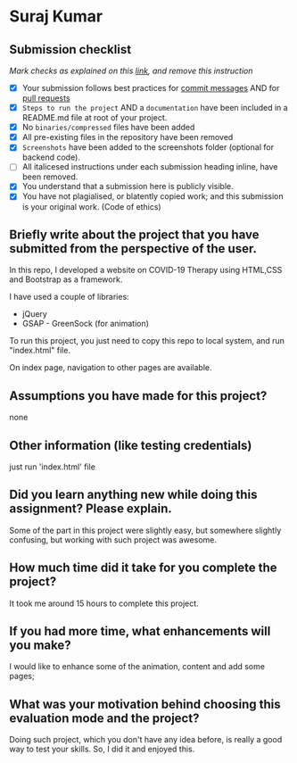 # Suraj Kumar

## Submission checklist
*Mark checks as explained on this [link](https://docs.github.com/en/free-pro-team@latest/github/managing-your-work-on-github/about-task-lists#creating-task-lists), and remove this instruction*

- [x] Your submission follows best practices for [commit messages](https://chris.beams.io/posts/git-commit/) AND for [pull requests](https://github.community/t/best-practices-for-pull-requests/10195)
- [x] `Steps to run the project` AND a `documentation` have been included in a README.md file at root of your project.
- [x] No `binaries/compressed` files have been added
- [x] All pre-existing files in the repository have been removed
- [x] `Screenshots` have been added to the screenshots folder (optional for backend code).
- [ ] All italicesed instructions under each submission heading inline, have been removed.
- [x] You understand that a submission here is publicly visible.
- [x] You have not plagialised, or blatently copied work; and this submission is your original work. (Code of ethics)

## Briefly write about the project that you have submitted from the perspective of the user.
In this repo, I developed a website on COVID-19 Therapy using HTML,CSS and Bootstrap as a framework.

I have used a couple of libraries:
* jQuery
* GSAP - GreenSock (for animation)

To run this project, you just need to copy this repo to local system,
and run "index.html" file.

On index page, navigation to other pages are available.

## Assumptions you have made for this project?
none

## Other information (like testing credentials)
just run 'index.html' file

## Did you learn anything new while doing this assignment? Please explain.
Some of the part in this project were slightly easy, but somewhere slightly confusing, but working with such project was awesome.

## How much time did it take for you complete the project?
It took me around 15 hours to complete this project.

## If you had more time, what enhancements will you make?
I would like to enhance some of the animation, content and add some pages;

## What was your motivation behind choosing this evaluation mode and the project?
Doing such project, which you don't have any idea before, is really a good way to test your skills. So, I did it and enjoyed this.
